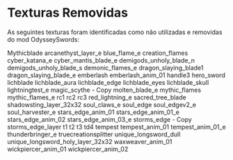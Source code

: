 # Texturas Removidas

As seguintes texturas foram identificadas como não utilizadas e removidas do mod OdysseySwords:


Mythicblade
arcanethyst_layer_e
blue_flame_e
creation_flames
cyber_katana_e
cyber_mantis_blade_e
demigods_unholy_blade_n
demigods_unholy_blade_s
demonic_flames_e
dragon_slaying_blade1
dragon_slaying_blade_e
emberlash
emberlash_anim_01
handle3
hero_sword
lichblade
lichblade_aura
lichblade_edge
lichblade_eyes
lichblade_skull
lightningtest_e
magic_scythe - Copy
molten_blade_e
mythic_flames
mythic_flames_e
rc1
rc2
rc3
red_lightning_e
sacred_tree_blade
shadowsting_layer_32x32
soul_claws_e
soul_edge
soul_edgev2_e
soul_harvester_e
stars_edge_anim_01
stars_edge_anim_01_e
stars_edge_anim_02
stars_edge_anim_03_e
storms_edge - Copy
storms_edge_layer
t1
t2
t3
td4
tempest
tempest_anim_01
tempest_anim_01_e
thunderbringer_e
truecreationsplitter
unique_longsword_dull
unique_longsword_holy_layer_32x32
waxweaver_anim_01
wickpiercer_anim_01
wickpiercer_anim_02
